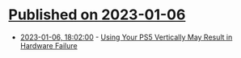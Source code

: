 # [Published on 2023-01-06](index.md)

* [2023-01-06, 18:02:00](https://games.slashdot.org/story/23/01/06/181259/using-your-ps5-vertically-may-result-in-hardware-failure?utm_source=rss1.0mainlinkanon&utm_medium=feed) - [Using Your PS5 Vertically May Result in Hardware Failure](https://games.slashdot.org/story/23/01/06/181259/using-your-ps5-vertically-may-result-in-hardware-failure?utm_source=rss1.0mainlinkanon&utm_medium=feed)
